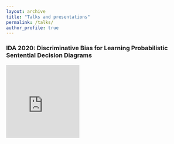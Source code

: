 ```yaml
---
layout: archive
title: "Talks and presentations"
permalink: /talks/
author_profile: true
---
```


### IDA 2020: Discriminative Bias for Learning Probabilistic Sentential Decision Diagrams
<iframe width="200" height="200" src="https://www.youtube.com/embed/UBWkZAgwnaA" frameborder="0" allow="autoplay; encrypted-media" allowfullscreen></iframe>


